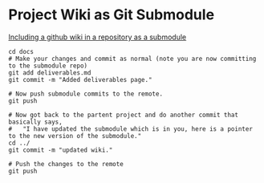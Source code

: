 # Project Wiki as Git Submodule

[Including a github wiki in a repository as a submodule](https://brendancleary.com/2013/03/08/including-a-github-wiki-in-a-repository-as-a-submodule/)

```
cd docs
# Make your changes and commit as normal (note you are now committing to the submodule repo)
git add deliverables.md
git commit -m "Added deliverables page."

# Now push submodule commits to the remote.
git push

# Now got back to the partent project and do another commit that basically says,
#   "I have updated the submodule which is in you, here is a pointer to the new version of the submodule."
cd ../
git commit -m "updated wiki."

# Push the changes to the remote
git push
```
